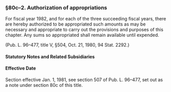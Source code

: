 ### §80c–2. Authorization of appropriations ###

For fiscal year 1982, and for each of the three succeeding fiscal years, there are hereby authorized to be appropriated such amounts as may be necessary and appropriate to carry out the provisions and purposes of this chapter. Any sums so appropriated shall remain available until expended.

(Pub. L. 96–477, title V, §504, Oct. 21, 1980, 94 Stat. 2292.)

#### **Statutory Notes and Related Subsidiaries** ####

#### Effective Date ####

Section effective Jan. 1, 1981, see section 507 of Pub. L. 96–477, set out as a note under section 80c of this title.